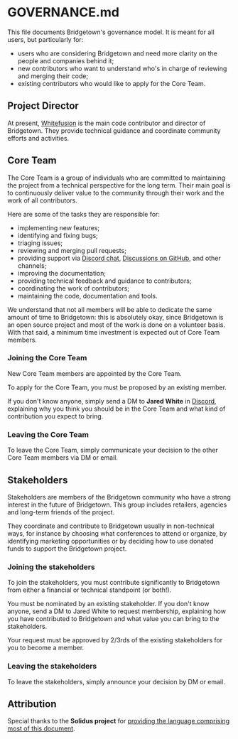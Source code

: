 # GOVERNANCE.md

This file documents Bridgetown's governance model. It is meant for all users, but particularly for:

- users who are considering Bridgetown and need more clarity on the people and companies behind it;
- new contributors who want to understand who's in charge of reviewing and merging their code;
- existing contributors who would like to apply for the Core Team.

## Project Director

At present, [Whitefusion](https://www.whitefusion.studio) is the main code contributor and director of Bridgetown.
They provide technical guidance and coordinate community efforts and activities.

## Core Team

The Core Team is a group of individuals who are committed to maintaining the project from a
technical perspective for the long term. Their main goal is to continuously deliver value to the
community through their work and the work of all contributors.

Here are some of the tasks they are responsible for:

- implementing new features;
- identifying and fixing bugs;
- triaging issues;
- reviewing and merging pull requests;
- providing support via [Discord chat](https://discord.gg/4E6hktQGz4), [Discussions on GitHub](https://github.com/bridgetownrb/bridgetown/discussions), and other channels;
- improving the documentation;
- providing technical feedback and guidance to contributors;
- coordinating the work of contributors;
- maintaining the code, documentation and tools.

We understand that not all members will be able to dedicate the same amount of time to Bridgetown: this
is absolutely okay, since Bridgetown is an open source project and most of the work is done on a
volunteer basis. With that said, a minimum time investment is expected out of Core Team members.

### Joining the Core Team

New Core Team members are appointed by the Core Team.

To apply for the Core Team, you must be proposed by an existing member.

If you don't know anyone, simply send a DM to **Jared White** in [Discord](https://discord.gg/4E6hktQGz4), explaining
why you think you should be in the Core Team and what kind of contribution you expect to bring.

### Leaving the Core Team

To leave the Core Team, simply communicate your decision to the other Core Team members via DM or email.

## Stakeholders

Stakeholders are members of the Bridgetown community who have a strong interest in the future of
Bridgetown. This group includes retailers, agencies and long-term friends of the project.

They coordinate and contribute to Bridgetown usually in non-technical ways, for instance by choosing
what conferences to attend or organize, by identifying marketing opportunities or by deciding how
to use donated funds to support the Bridgetown project.

### Joining the stakeholders

To join the stakeholders, you must contribute significantly to Bridgetown from either a financial or
technical standpoint (or both!).

You must be nominated by an existing stakeholder. If you don't know anyone, send a DM to Jared White to request membership, explaining how you have contributed to Bridgetown and what value
you can bring to the stakeholders.

Your request must be approved by 2/3rds of the existing stakeholders for you to become a member.

### Leaving the stakeholders

To leave the stakeholders, simply announce your decision by DM or email.

## Attribution

Special thanks to the **Solidus project** for [providing the language comprising most of this document](https://github.com/solidusio/solidus/blob/master/GOVERNANCE.md).
